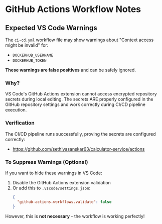 # GitHub Actions Workflow Notes

## Expected VS Code Warnings

The `ci-cd.yml` workflow file may show warnings about "Context access might be invalid" for:
- `DOCKERHUB_USERNAME`
- `DOCKERHUB_TOKEN`

**These warnings are false positives** and can be safely ignored. 

### Why?
VS Code's GitHub Actions extension cannot access encrypted repository secrets during local editing. The secrets ARE properly configured in the GitHub repository settings and work correctly during CI/CD pipeline execution.

### Verification
The CI/CD pipeline runs successfully, proving the secrets are configured correctly:
- https://github.com/sethiyasanskar63/calculator-service/actions

### To Suppress Warnings (Optional)
If you want to hide these warnings in VS Code:
1. Disable the GitHub Actions extension validation
2. Or add this to `.vscode/settings.json`:
   ```json
   {
     "github-actions.workflows.validate": false
   }
   ```

However, this is **not necessary** - the workflow is working perfectly!
